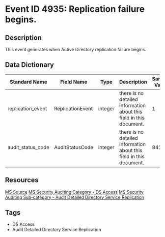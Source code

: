 # Event ID 4935: Replication failure begins.

## Description
This event generates when Active Directory replication failure begins.

## Data Dictionary
|Standard Name|Field Name|Type|Description|Sample Value|
|---|---|---|---|---|
|replication_event|ReplicationEvent|integer|there is no detailed information about this field in this document.|1|
|audit_status_code|AuditStatusCode|integer|there is no detailed information about this field in this document.|8419|

## Resources
[MS Source](https://github.com/MicrosoftDocs/windows-itpro-docs/blob/public/windows/security/threat-protection/auditing/event-4935.md)
[MS Security Auditing Category - DS Access](https://docs.microsoft.com/en-us/windows/security/threat-protection/auditing/advanced-security-audit-policy-settings#ds-access)
[MS Security Auditing Sub-category - Audit Detailed Directory Service Replication](https://github.com/MicrosoftDocs/windows-itpro-docs/tree/master/windows/security/threat-protection/auditing/audit-detailed-directory-service-replication.md)

## Tags
* DS Access
* Audit Detailed Directory Service Replication
